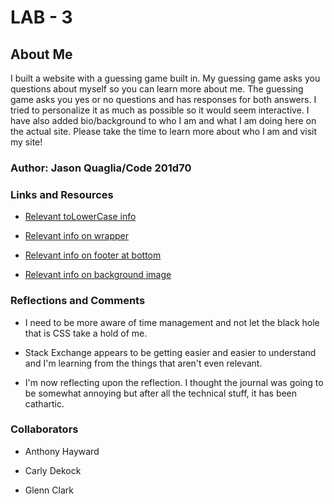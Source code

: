 # LAB - 3

## About Me

I built a website with a guessing game built in. My guessing game asks you questions about myself so you can learn more about me. The guessing game asks you yes or no questions and has responses for both answers. I tried to personalize it as much as possible so it would seem interactive. I have also added bio/background to who I am and what I am doing here on the actual site. Please take the time to learn more about who I am and visit my site!

### Author: Jason Quaglia/Code 201d70

### Links and Resources

* [Relevant toLowerCase info](https://developer.mozilla.org/en-US/docs/Web/JavaScript/Reference/Global_Objects/String/toLowerCase)

* [Relevant info on wrapper](https://stackoverflow.com/questions/5275410/what-is-the-correct-way-to-do-a-css-wrapper)

* [Relevant info on footer at bottom](https://www.freecodecamp.org/news/how-to-keep-your-footer-where-it-belongs-59c6aa05c59c/)

* [Relevant info on background image](https://www.codesdope.com/blog/article/fixed-background-scrolling-effect-using-css/)

### Reflections and Comments

* I need to be more aware of time management and not let the black hole that is CSS take a hold of me.

* Stack Exchange appears to be getting easier and easier to understand and I'm learning from the things that aren't even relevant.

* I'm now reflecting upon the reflection. I thought the journal was going to be somewhat annoying but after all the technical stuff, it has been cathartic.

### Collaborators

* Anthony Hayward

* Carly Dekock

* Glenn Clark
